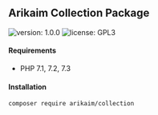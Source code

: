 ## Arikaim Collection Package
![version: 1.0.0](https://img.shields.io/github/release/arikaim/collection.svg)
![license: GPL3](https://img.shields.io/badge/License-GPLv3-blue.svg)
   

#### Requirements 
  * PHP 7.1, 7.2, 7.3



#### Installation

```sh
composer require arikaim/collection
```
